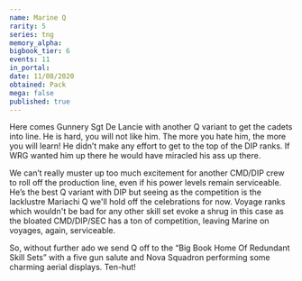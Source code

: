 ```yaml
---
name: Marine Q
rarity: 5
series: tng
memory_alpha:
bigbook_tier: 6
events: 11
in_portal:
date: 11/08/2020
obtained: Pack
mega: false
published: true
---
```


Here comes Gunnery Sgt De Lancie with another Q variant to get the cadets into line. He is hard, you will not like him. The more you hate him, the more you will learn! He didn’t make any effort to get to the top of the DIP ranks. If WRG wanted him up there he would have miracled his ass up there.

We can’t really muster up too much excitement for another CMD/DIP crew to roll off the production line, even if his power levels remain serviceable. He’s the best Q variant with DIP but seeing as the competition is the lacklustre Mariachi Q we'll hold off the celebrations for now. Voyage ranks which wouldn't be bad for any other skill set evoke a shrug in this case as the bloated CMD/DIP/SEC has a ton of competition, leaving Marine on voyages, again, serviceable.

So, without further ado we send Q off to the “Big Book Home Of Redundant Skill Sets” with a five gun salute and Nova Squadron performing some charming aerial displays. Ten-hut!
